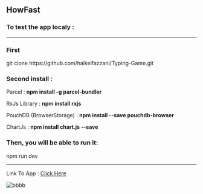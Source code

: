 <h2>HowFast </h2>

<h3>To test the app localy :</h3>

<hr>

<h3>First</h3>
<p>git clone https://github.com/haikelfazzani/Typing-Game.git</p>

<h3>Second install : </h3>

<p>Parcel : <strong>npm install -g parcel-bundler</strong></p>
<p>RxJs Library : <strong>npm install rxjs</strong></p>
<p>PouchDB (BrowserStorage) : <strong>npm install --save pouchdb-browser</strong></p>
<p>ChartJs : <strong>npm install chart.js --save</strong></p>

<h3>Then, you will be able to run it:</h3>
<p>npm run dev</p>


<hr>

<p>Link To App : <a href="https://typinggame10.netlify.com">Click Here</a></p>

<img src="https://image.ibb.co/gpDswV/bbbb.png" alt="bbbb" border="0">
